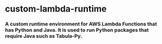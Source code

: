 # custom-lambda-runtime

### A custom runtime environment for AWS Lambda Functions that has Python and Java. It is used to run Python packages that require Java such as Tabula-Py.

